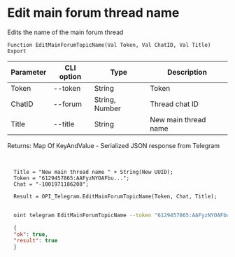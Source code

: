 ﻿---
sidebar_position: 9
---

# Edit main forum thread name
 Edits the name of the main forum thread



`Function EditMainForumTopicName(Val Token, Val ChatID, Val Title) Export`

  | Parameter | CLI option | Type | Description |
  |-|-|-|-|
  | Token | --token | String | Token |
  | ChatID | --forum | String, Number | Thread chat ID |
  | Title | --title | String | New main thread name |

  
  Returns:  Map Of KeyAndValue - Serialized JSON response from Telegram

<br/>




```bsl title="Code example"
  Title = "New main thread name " + String(New UUID);
  Token = "6129457865:AAFyzNYOAFbu...";
  Chat = "-1001971186208";
  
  Result = OPI_Telegram.EditMainForumTopicName(Token, Chat, Title);
```



```sh title="CLI command example"
    
  oint telegram EditMainForumTopicName --token "6129457865:AAFyzNYOAFbu..." --forum %forum% --title %title%

```

```json title="Result"
  {
  "ok": true,
  "result": true
  }

```
